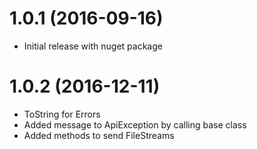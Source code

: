 <a name="1.0.0"></a>
# 1.0.1 (2016-09-16)

* Initial release with nuget package

# 1.0.2 (2016-12-11)

* ToString for Errors
* Added message to ApiException by calling base class
* Added methods to send FileStreams